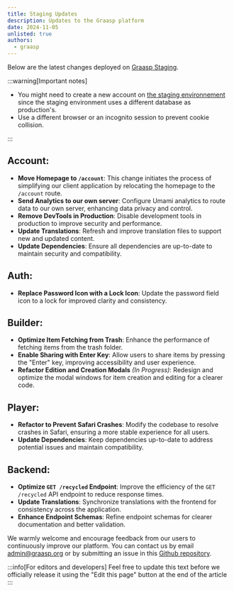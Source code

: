 ```yaml
---
title: Staging Updates
description: Updates to the Graasp platform
date: 2024-11-05
unlisted: true
authors:
  - graasp
---
```


Below are the latest changes deployed on [Graasp Staging](https://builder.stage.graasp.org).

:::warning[Important notes]

- You might need to create a new account on [the staging environnement](https://auth.stage.graasp.org) since the staging environment uses a different database as production's.
- Use a different browser or an incognito session to prevent cookie collision.

:::

<!-- Everything below this will not be shown in the post overview -->
<!-- truncate -->

## Account:

- **Move Homepage to `/account`**: This change initiates the process of simplifying our client application by relocating the homepage to the `/account` route.
- **Send Analytics to our own server**: Configure Umami analytics to route data to our own server, enhancing data privacy and control.
- **Remove DevTools in Production**: Disable development tools in production to improve security and performance.
- **Update Translations**: Refresh and improve translation files to support new and updated content.
- **Update Dependencies**: Ensure all dependencies are up-to-date to maintain security and compatibility.

## Auth:

- **Replace Password Icon with a Lock Icon**: Update the password field icon to a lock for improved clarity and consistency.

## Builder:

- **Optimize Item Fetching from Trash**: Enhance the performance of fetching items from the trash folder.
- **Enable Sharing with Enter Key**: Allow users to share items by pressing the "Enter" key, improving accessibility and user experience.
- **Refactor Edition and Creation Modals** _(In Progress)_: Redesign and optimize the modal windows for item creation and editing for a clearer code.

## Player:

- **Refactor to Prevent Safari Crashes**: Modify the codebase to resolve crashes in Safari, ensuring a more stable experience for all users.
- **Update Dependencies**: Keep dependencies up-to-date to address potential issues and maintain compatibility.

## Backend:

- **Optimize `GET /recycled` Endpoint**: Improve the efficiency of the `GET /recycled` API endpoint to reduce response times.
- **Update Translations**: Synchronize translations with the frontend for consistency across the application.
- **Enhance Endpoint Schemas**: Refine endpoint schemas for clearer documentation and better validation.

<!-- Generic message -->

We warmly welcome and encourage feedback from our users to continuously improve our platform. You can contact us by email [admin@graasp.org](mailto:admin@graasp.org) or by submitting an issue in this [Github repository](https://github.com/graasp/graasp-feedback).

:::info[For editors and developers]
Feel free to update this text before we officially release it using the "Edit this page" button at the end of the article
:::
